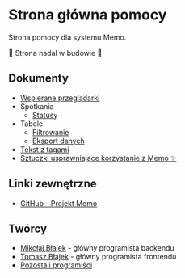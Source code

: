 # Strona główna pomocy

Strona pomocy dla systemu Memo.

🚧 Strona nadal w budowie 🚧

## Dokumenty

- [Wspierane przeglądarki](supported-browsers)
- Spotkania
  - [Statusy](meeting-statuses)
- Tabele
  - [Filtrowanie](table-filtering)
  - [Eksport danych](table-export)
- [Tekst z tagami](rich-text)
- [Sztuczki usprawniające korzystanie z Memo ✨](tricks)

## Linki zewnętrzne

- [GitHub - Projekt Memo](https://github.com/mblajek/Memo)

## Twórcy

- [Mikołaj Błajek](https://github.com/mblajek) - główny programista backendu
- [Tomasz Błajek](https://github.com/TPReal) - główny programista frontendu
- [Pozostali programiści](https://github.com/mblajek/Memo/graphs/contributors?type=a)
